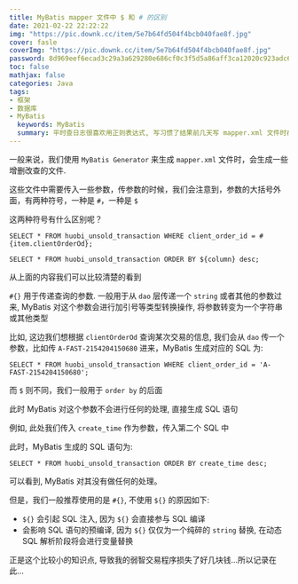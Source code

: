 ```yaml
---
title: MyBatis mapper 文件中 $ 和 # 的区别
date: 2021-02-22 22:22:22
img: "https://pic.downk.cc/item/5e7b64fd504f4bcb040fae8f.jpg"
cover: fasle
coverImg: "https://pic.downk.cc/item/5e7b64fd504f4bcb040fae8f.jpg"
password: 8d969eef6ecad3c29a3a629280e686cf0c3f5d5a86aff3ca12020c923adc6c92
toc: false
mathjax: false
categories: Java
tags:
- 框架
- 数据库
- MyBatis
  keywords: MyBatis
  summary: 平时查日志很喜欢用正则表达式, 写习惯了结果前几天写 mapper.xml 文件时在 SQL 中手误把 `#` 写成了 `$`, 结果运行的时候报错了, 导致半天没看出来哪错了...找到原因之后很无语, SQL 看了半天都没觉着那有问题, 哈哈哈哈, 这下长记性了
---
```


一般来说，我们使用 `MyBatis Generator` 来生成 `mapper.xml` 文件时，会生成一些增删改查的文件.

这些文件中需要传入一些参数，传参数的时候，我们会注意到，参数的大括号外面，有两种符号，一种是 `#`，一种是 `$`

这两种符号有什么区别呢？

```mysql
SELECT * FROM huobi_unsold_transaction WHERE client_order_id = #{item.clientOrderOd};

SELECT * FROM huobi_unsold_transaction ORDER BY ${column} desc;
```

从上面的内容我们可以比较清楚的看到

`#{}` 用于传递查询的参数. 一般用于从 `dao` 层传递一个 `string` 或者其他的参数过来, MyBatis 对这个参数会进行加引号等类型转换操作, 将参数转变为一个字符串或其他类型

比如, 这边我们想根据 `clientOrderOd` 查询某次交易的信息, 我们会从 `dao` 传一个参数，比如传 `A-FAST-2154204150680` 进来，MyBatis 生成对应的 SQL 为:

```mysql
SELECT * FROM huobi_unsold_transaction WHERE client_order_id = 'A-FAST-2154204150680';
```

而 `$` 则不同，我们一般用于 `order by` 的后面

此时 MyBatis 对这个参数不会进行任何的处理, 直接生成 SQL 语句

例如, 此处我们传入 `create_time` 作为参数，传入第二个 SQL 中

此时，MyBatis 生成的 SQL 语句为:

```mysql
SELECT * FROM huobi_unsold_transaction ORDER BY create_time desc;
```

可以看到, MyBatis 对其没有做任何的处理。

但是，我们一般推荐使用的是 `#{}`, 不使用 `${}` 的原因如下:

- `${}` 会引起 SQL 注入, 因为 `${}` 会直接参与 SQL 编译
- 会影响 SQL 语句的预编译, 因为 `${}` 仅仅为一个纯碎的 `string` 替换, 在动态 SQL 解析阶段将会进行变量替换

正是这个比较小的知识点, 导致我的弱智交易程序损失了好几块钱...所以记录在此...
